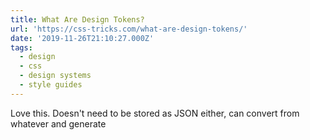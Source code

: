 ```yaml
---
title: What Are Design Tokens?
url: 'https://css-tricks.com/what-are-design-tokens/'
date: '2019-11-26T21:10:27.000Z'
tags:
  - design
  - css
  - design systems
  - style guides
---
```

Love this. Doesn't need to be stored as JSON either, can convert from whatever and generate
